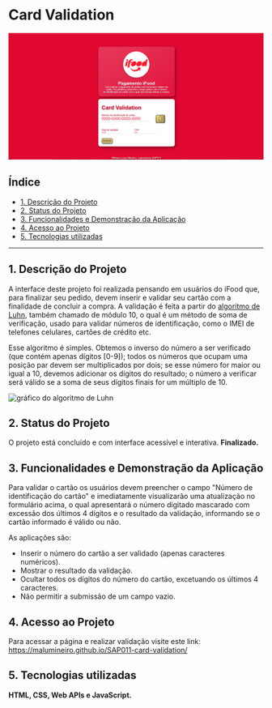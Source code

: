 # Card Validation

![imagem de Capa](cardifood.png)

## Índice

* [1. Descrição do Projeto](#1-descrição-do-projeto)
* [2. Status do Projeto](#2-status-do-projeto)
* [3. Funcionalidades e Demonstração da Aplicação](#3-funcionalidades-e-demonstração-da-aolicação)
* [4. Acesso ao Projeto](#4-acesso-ao-projeto)
* [5. Tecnologias utilizadas](#5-tecnologias-utilizadas)


***

## 1. Descrição do Projeto

A interface deste projeto foi realizada pensando em usuários do iFood que, para finalizar seu pedido, devem inserir e validar seu cartão com a finalidade de concluir a compra. A validação é feita a partir do [algoritmo de Luhn](https://en.wikipedia.org/wiki/Luhn_algorithm), também
chamado de módulo 10, o qual é um método de soma de verificação, usado para validar
números de identificação, como o IMEI de telefones celulares, cartões de crédito
etc.

Esse algoritmo é simples. Obtemos o inverso do número a ser verificado (que
contém apenas dígitos [0-9]); todos os números que ocupam uma posição par devem
ser multiplicados por dois; se esse número for maior ou igual a 10, devemos
adicionar os dígitos do resultado; o número a verificar será válido se a soma de
seus dígitos finais for um múltiplo de 10.

![gráfico do algoritmo de
Luhn](https://www.101computing.net/wp/wp-content/uploads/Luhn-Algorithm.png)

## 2. Status do Projeto

O projeto está concluído e com interface acessível e interativa. **Finalizado.**

## 3. Funcionalidades e Demonstração da Aplicação

Para validar o cartão os usuários devem preencher o campo "Número de identificação do cartão" e imediatamente visualizarão uma atualização no formulário acima, o qual apresentará o número digitado mascarado com excessão dos últimos 4 dígitos e o resultado da validação, informando se o cartão informado é válido ou não.

As aplicações são:
* Inserir o número do cartão a ser validado (apenas caracteres numéricos).
* Mostrar o resultado da validação.
* Ocultar todos os dígitos do número do cartão, excetuando os últimos 4 caracteres.
* Não permitir a submissão de um campo vazio.

## 4. Acesso ao Projeto

Para acessar a página e realizar validação visite este link: https://malumineiro.github.io/SAP011-card-validation/

## 5. Tecnologias utilizadas

**HTML, CSS, Web APIs e JavaScript.**
